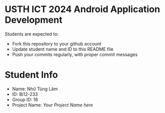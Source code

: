USTH ICT 2024 Android Application Development
=====================================================

Students are expected to:

* Fork this repository to your github account
* Update student name and ID to this README file
* Push your commits regularly, with proper commit messages

Student Info
=======================

* Name: Nhữ Tùng Lâm
* ID: Bi12-233
* Group ID: 16
* Project Name: *Your Project Name here*
